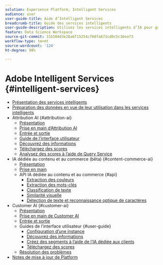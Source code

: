 ```yaml
---
solution: Experience Platform, Intelligent Services
audience: user
user-guide-title: Aide d’Intelligent Services
breadcrumb-title: Guide des services intelligents
user-guide-description: Utilisez les services intelligents d’IA pour générer des scores, découvrir des insights et créer des segments à partir des données de vos événements marketing.
feature: Data Science Workspace
source-git-commit: 31b584d3e28a6f15254cf60fa673cd0c5c16ea73
workflow-type: tm+mt
source-wordcount: '124'
ht-degree: 98%

---
```



# Adobe Intelligent Services {#intelligent-services}

- [Présentation des services intelligents](home.md)
- [Préparation des données en vue de leur utilisation dans les services intelligents](data-preparation.md)
- Attribution AI {#attribution-ai}
   - [Présentation](attribution-ai/overview.md)
   - [Prise en main d’Attribution AI](attribution-ai/getting-started.md)
   - [Entrée et sortie](attribution-ai/input-output.md)
   - [Guide de l’interface utilisateur](attribution-ai/user-guide.md)
   - [Découvrez des informations](attribution-ai/discover-insights.md)
   - [Téléchargez des scores](attribution-ai/download-scores.md)
   - [Analysez des scores à lʼaide de Query Service](attribution-ai/aai-query-service.md)
- IA dédiée au contenu et au commerce (bêta) {#content-commerce-ai}
   - [Présentation](content-commerce-ai/overview.md)
   - [Prise en main](content-commerce-ai/getting-started.md)
   - API IA dédiée au contenu et au commerce {#api}
      - [Extraction des couleurs](content-commerce-ai/api/color-extraction.md)
      - [Extraction des mots-clés](content-commerce-ai/api/keyword-extraction.md)
      - [Classification de texte](content-commerce-ai/api/text-classification.md)
      - [Similarité visuelle](content-commerce-ai/api/visual-similarity.md)
      - [Détection de texte et reconnaissance optique de caractères](content-commerce-ai/api/optical-character-recognition.md)
- Customer AI {#customer-ai}
   - [Présentation](customer-ai/overview.md)
   - [Prise en main de Customer AI](customer-ai/getting-started.md)
   - [Entrée et sortie](customer-ai/input-output.md)
   - Guides de lʼinterface utilisateur {#user-guide}
      - [Configuration d’une instance](customer-ai/user-guide/configure.md)
      - [Découvrez des informations](customer-ai/user-guide/discover-insights.md)
      - [Créez des segments à lʼaide de lʼIA dédiée aux clients](customer-ai/user-guide/create-segment.md)
      - [Téléchargez des scores](customer-ai/user-guide/download-scores.md)
   - [Résolution des problèmes](customer-ai/troubleshooting.md)
- [Notes de mise à jour de Platform](https://docs.adobe.com/content/help/fr-FR/experience-platform/release-notes/latest.html)
